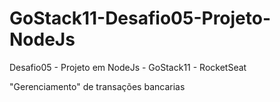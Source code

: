 # GoStack11-Desafio05-Projeto-NodeJs
Desafio05 - Projeto em NodeJs - GoStack11 - RocketSeat

"Gerenciamento" de transações bancarias
